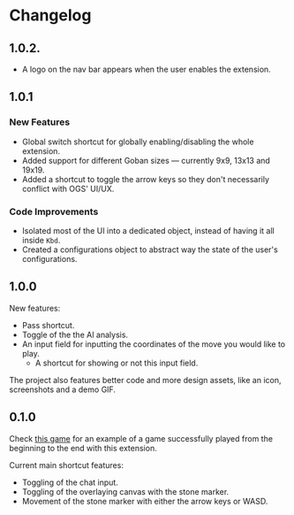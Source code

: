 # Changelog

## 1.0.2.

- A logo on the nav bar appears when the user enables the extension.

## 1.0.1

### New Features

- Global switch shortcut for globally enabling/disabling the whole extension.
- Added support for different Goban sizes &mdash; currently 9x9, 13x13 and 19x19.
- Added a shortcut to toggle the arrow keys so they don't necessarily conflict with OGS' UI/UX.

### Code Improvements

- Isolated most of the UI into a dedicated object, instead of having it all inside `Kbd`.
- Created a configurations object to abstract way the state of the user's configurations.

## 1.0.0

New features:

- Pass shortcut.
- Toggle of the the AI analysis.
- An input field for inputting the coordinates of the move you would like to play.
    - A shortcut for showing or not this input field.

The project also features better code and more design assets, like an icon, screenshots and a demo GIF.

## 0.1.0

Check [this game][example_game] for an example of a game successfully played from the beginning to the end with this extension.

Current main shortcut features:

- Toggling of the chat input.
- Toggling of the overlaying canvas with the stone marker.
- Movement of the stone marker with either the arrow keys or WASD.


[example_game]: https://online-go.com/game/28332935